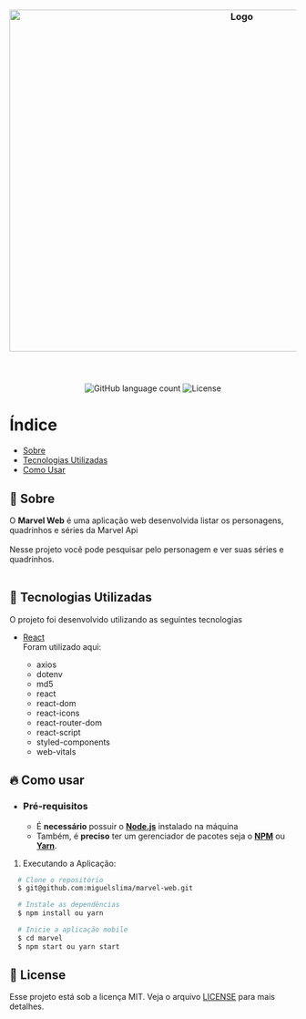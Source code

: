 <h3 align="center">
    <img alt="Logo" title="#logo" width="800px" height="600px" src="https://images-na.ssl-images-amazon.com/images/I/710-2HTjwZL._AC_SL1000_.jpg">
    <br><br>
    <br>
</h3>

<p align="center">
  <img alt="GitHub language count" src="https://img.shields.io/github/languages/count/miguelslima/marvel-web?color=%2304D361">

  <img alt="License" src="https://img.shields.io/badge/license-MIT-brightgreen">

</p>

# Índice

- [Sobre](#sobre)
- [Tecnologias Utilizadas](#tecnologias-utilizadas)
- [Como Usar](#como-usar)

<a id="sobre"></a>

## :bookmark: Sobre

O <strong>Marvel Web</strong> é uma aplicação web desenvolvida listar os personagens, quadrinhos e séries da Marvel Api<br><br>
Nesse projeto você pode pesquisar pelo personagem e ver suas séries e quadrinhos.
<br><br>

<a id="tecnologias-utilizadas"></a>

## :rocket: Tecnologias Utilizadas

O projeto foi desenvolvido utilizando as seguintes tecnologias

- [React](https://reactjs.org/) <br>
  Foram utilizado aqui:

  - axios
  - dotenv
  - md5
  - react
  - react-dom
  - react-icons
  - react-router-dom
  - react-script
  - styled-components
  - web-vitals

<a id="como-usar"></a>

## :fire: Como usar

- ### **Pré-requisitos**

  - É **necessário** possuir o **[Node.js](https://nodejs.org/en/)** instalado na máquina
  - Também, é **preciso** ter um gerenciador de pacotes seja o **[NPM](https://www.npmjs.com/)** ou **[Yarn](https://yarnpkg.com/)**.

1. Executando a Aplicação:

```sh
  # Clone o repositório
  $ git@github.com:miguelslima/marvel-web.git

  # Instale as dependências
  $ npm install ou yarn

  # Inicie a aplicação mobile
  $ cd marvel
  $ npm start ou yarn start
```

## :memo: License

Esse projeto está sob a licença MIT. Veja o arquivo [LICENSE](LICENSE.md) para mais detalhes.
